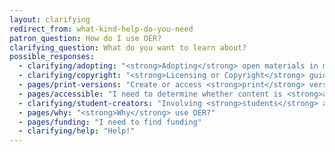 ```yaml
---
layout: clarifying
redirect_from: what-kind-help-do-you-need
patron_question: How do I use OER?
clarifying_question: What do you want to learn about?
possible_responses:
  - clarifying/adopting: "<strong>Adopting</strong> open materials in my course"
  - clarifying/copyright: "<strong>Licensing or Copyright</strong> guidance"
  - pages/print-versions: "Create or access <strong>print</strong> versions of OER"
  - pages/accessible: "I need to determine whether content is <strong>accessible</strong> to various learning styles/needs"
  - clarifying/student-creators: "Involving <strong>students</strong> as content creators"
  - pages/why: "<strong>Why</strong> use OER?"
  - pages/funding: "I need to find funding"
  - clarifying/help: "Help!"
---
```


